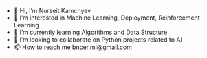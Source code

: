 - 👋 Hi, I’m Nurseit Kamchyev
- 👀 I’m interested in Machine Learning, Deployment, Reinforcement Learning
- 🌱 I’m currently learning Algorithms and Data Structure
- 💞️ I’m looking to collaborate on Python projects related to AI
- 📫 How to reach me bncer.ml@gmail.com

<!---
Bncer/Bncer is a ✨ special ✨ repository because its `README.md` (this file) appears on your GitHub profile.
You can click the Preview link to take a look at your changes.
--->
